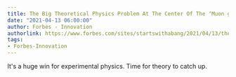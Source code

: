 ```yaml
---
title: The Big Theoretical Physics Problem At The Center Of The ‘Muon g-2’ Puzzle
date: "2021-04-13 06:00:00"
author: Forbes - Innovation
authorlink: https://www.forbes.com/sites/startswithabang/2021/04/13/the-big-theoretical-physics-problem-at-the-center-of-the-muon-g-2-puzzle/
tags:
- Forbes-Innovation
---
```

It's a huge win for experimental physics. Time for theory to catch up.